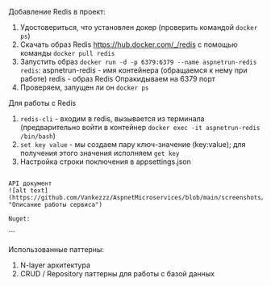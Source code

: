 ﻿Добавление Redis в проект:
1. Удостовериться, что установлен докер (проверить командой `docker ps`)
2. Скачать образ Redis https://hub.docker.com/_/redis с помощью команды `docker pull redis`
3. Запустить образ `docker run -d -p 6379:6379 --name aspnetrun-redis redis`:
aspnetrun-redis - имя контейнера (обращаемся к нему при работе)
redis - образ Redis
Опракидываем на 6379 порт
4. Проверяем, запущен ли он `docker ps`



Для работы с Redis
1. `redis-cli` - входим в redis, вызывается из терминала (предварительно войти в контейнер `docker exec -it aspnetrun-redis /bin/bash`)
2. `set key value` - мы создаем пару ключ-значение (key:value); для получения этого значения исполняем `get key`
3. Настройка строки поключения в appsettings.json
```

API документ 
![alt text](https://github.com/Vankezzz/AspnetMicroservices/blob/main/screenshots/basket_api_doc.PNG "Описание работы сервиса")

Nuget:
```
<ItemGroup>
    <PackageReference Include="Microsoft.Extensions.Caching.StackExchangeRedis" Version="5.0.1" />
    <PackageReference Include="Newtonsoft.Json" Version="13.0.1" />
    <PackageReference Include="Swashbuckle.AspNetCore" Version="5.6.3" />
 </ItemGroup>
```

Использованные паттерны:
1. N-layer архитектура
2. CRUD / Repository паттерны для работы с базой данных